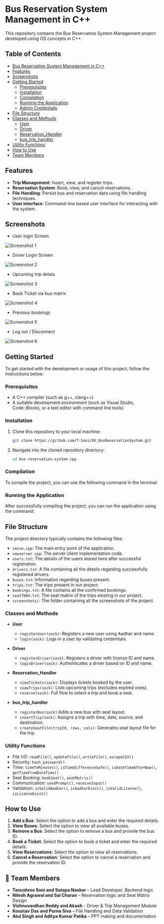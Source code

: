 # Bus Reservation System Management in C++


This repository contains the Bus Reservation System Management project developed using OS concepts in C++.

## Table of Contents

- [Bus Reservation System Management in C++](#bus-reservation-system-management-in-c)
 - [Features](#Features)
 - [Screenshots](#screenshots)
 - [Getting Started](#getting-started)
    - [Prerequisites](#prerequisites)
    - [Installation](#installation)
    - [Compilation](#compilation)
    - [Running the Application](#running-the-application)
    - [Admin Credentials](#admin-credentials)
  - [File Structure](#file-structure)
  - [Classes and Methods](#classes-and-methods)
    - [User](#user)
    - [Driver](#driver)
    - [Reservation_Handler](#reservation-handler)
    - [bus_trip_handler](#bus_trip_handler)
  - [Utility Functions](#utility-functions)
  - [How to Use](#how-to-use)
  - [Team Members](#team-members)



## Features

- **Trip Management**: Insert, view, and register trips.
- **Reservation System**: Book, view, and cancel reservations.
- **File Handling**: Persist bus and reservation data using file handling techniques.
- **User Interface**: Command-line based user interface for interacting with the system.

## Screenshots

- User login Screen

![Screenshot 1](screenshots/1.png "User Screen")

- Driver Login Screen

![Screenshot 2](screenshots/2.png "Driver Screen")

- Upcoming trip detais

![Screenshot 3](screenshots/4.png "Upcoming trips")

- Book Ticket via bus matrix

![Screenshot 4](screenshots/3.png "Book Ticket")

- Previous bookings

![Screenshot 5](screenshots/5.png "Previous bookings")

- Log out / Disconnect

![Screenshot 6](screenshots/6.png "Log out ")



## Getting Started

To get started with the development or usage of this project, follow the instructions below:

### Prerequisites

- A C++ compiler (such as g++, clang++)
- A suitable development environment (such as Visual Studio, Code::Blocks, or a text editor with command line tools)

### Installation

1. Clone this repository to your local machine:

    ```bash
    git clone https://github.com/T-Soni/OS_BusReservationSystem.git
    ```

2. Navigate into the cloned repository directory:

    ```bash
    cd bus-reservation-system-cpp
    ```

### Compilation

To compile the project, you can use the following command in the terminal:





### Running the Application

After successfully compiling the project, you can run the application using the command:



## File Structure

The project directory typically contains the following files:

- `cmine.cpp`: The main entry point of the application.
- `newserver.cpp`: The server client implementation code.
- `users.txt`: The details of the users stored here after successful registration.
- `drivers.txt`: A file containing all the details regarding successfully registered drivers.
- `buses.txt`: Information regarding buses present. 
- `trips.txt`: The trips present in our project.
- `bookings.txt`: A file contains all the confirmed bookings.
- `seatT00X.txt`: The seat matrix of the trips existing in our project.
- `screenshots/`: The folder containing all the screenshots of the project.

### Classes and Methods 

- **User**
  - `registerUser(sock)`: Registers a new user using Aadhar and name.
  - `login(sock)`: Logs in a user by validating credentials.

- **Driver**
  - `registerDriver(sock)`:  Registers a driver with license ID and name.
  - `loginDriver(sock)`: Authenticates a driver based on ID and name.

- **Reservation_Handler**
  - `viewTickets(sock)`:  Displays tickets booked by the user.
  - `viewTrips(sock)`: Lists upcoming trips (excludes expired ones).
  - `reserve(sock)`: Full flow to select a trip and book a seat.

- **bus_trip_handler**
  - `registerBus(sock)`:Adds a new bus with seat layout.
  - `insertTrip(sock)`: Assigns a trip with time, date, source, and destination.
  - `createSeatFile(tripId, rows, cols)`: Generates seat layout file for the trip.

### Utility Functions

- File I/O: `readFile()`, `updateFile()`, `writeFile()`, `escapeCSV()`
- Security: `hash_password()`
- Time: `timeToMinutes()`, `isTimeDifferenceSafe()`, `isDateTimeAfterNow()`, `getTimeFromDateTime()`
- Seat Booking: `bookSeat()`, `seatMatrix()`
- Communication: `sendPrompt()`, `receiveInput()`
- Validation: `isValidAadhar()`, `isAadharExist()`, `isValidLicense()`, `isLicenseExist()`

## How to Use

1. **Add a Bus**: Select the option to add a bus and enter the required details.
2. **View Buses**: Select the option to view all available buses.
3. **Remove a Bus**: Select the option to remove a bus and provide the bus ID.
4. **Book a Ticket**: Select the option to book a ticket and enter the required details.
5. **View Reservations**: Select the option to view all reservations.
6. **Cancel a Reservation**: Select the option to cancel a reservation and provide the reservation ID.

## 👥 Team Members

- **Tanushree Soni and Sutapa Naskar** – Lead Developer, Backend logic
- **Nilesh Agrawal and Sai Charan** –  Reservation logic and Seat Matrix Design
- **Vishnuvardhan Reddy and Akash** – Driver & Trip Management Module
- **Koustav Das and Purna Siva** – File Handling and Data Validation
- **Atul Singh and Aditya Kumar Patika** – PPT making and documentation 



